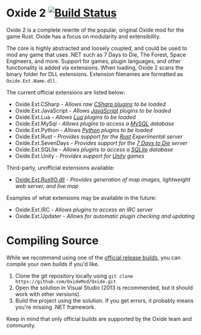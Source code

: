 Oxide 2 [![Build Status](https://travis-ci.org/OxideMod/Oxide.png)](https://travis-ci.org/OxideMod/Oxide)
=======

Oxide 2 is a complete rewrite of the popular, original Oxide mod for the game Rust. Oxide has a focus on modularity and extensibility.

The core is highly abstracted and loosely coupled, and could be used to mod any game that uses .NET such as 7 Days to Die, The Forest, Space Engineers, and more. Support for games, plugin languages, and other functionality is added via extensions. When loading, Oxide 2 scans the binary folder for DLL extensions. Extension filenames are formatted as `Oxide.Ext.Name.dll`.

The current official extensions are listed below:

 * Oxide.Ext.CSharp - _Allows raw [CSharp plugins](http://en.wikipedia.org/wiki/C_Sharp_(programming_language)) to be loaded_
 * Oxide.Ext.JavaScript - _Allows [JavaScript](http://en.wikipedia.org/wiki/JavaScript) plugins to be loaded_
 * Oxide.Ext.Lua - _Allows [Lua](http://www.lua.org/) plugins to be loaded_
 * Oxide.Ext.MySql - _Allows plugins to access a [MySQL](http://www.mysql.com/) database_
 * Oxide.Ext.Python - _Allows [Python](http://en.wikipedia.org/wiki/Python_(programming_language)) plugins to be loaded_
 * Oxide.Ext.Rust - _Provides support for the [Rust](http://playrust.com/) Experimental server_
 * Oxide.Ext.SevenDays - _Provides support for the [7 Days to Die](http://7daystodie.com/) server_
 * Oxide.Ext.SQLite - _Allows plugins to access a [SQLite](http://www.sqlite.org/) database_
 * Oxide.Ext.Unity - _Provides support for [Unity](http://unity3d.com/) games_

Third-party, unofficial extensions available:

 * [Oxide.Ext.RustIO.dll](http://forum.rustoxide.com/resources/768/) - _Provides generation of map images, lightweight web server, and live map_

Examples of what extensions may be available in the future:

 * Oxide.Ext.IRC - _Allows plugins to access an IRC server_
 * Oxide.Ext.Updater - _Allows for automatic plugin checking and updating_

# Compiling Source

While we recommend using one of the [official release builds](http://forum.rustoxide.com/download/), you can compile your own builds if you'd like.

 1. Clone the git repository locally using `git clone https://github.com/OxideMod/Oxide.git`
 2. Open the solution in Visual Studio (2013 is recommended, but it should work with other versions).
 3. Build the project using the solution. If you get errors, it probably means you're missing .NET framework.

Keep in mind that only official builds are supported by the Oxide team and community.
